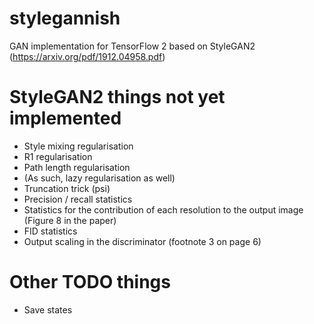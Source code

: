 # stylegannish
GAN implementation for TensorFlow 2 based on StyleGAN2 (https://arxiv.org/pdf/1912.04958.pdf)

# StyleGAN2 things not yet implemented
* Style mixing regularisation
* R1 regularisation
* Path length regularisation
* (As such, lazy regularisation as well)
* Truncation trick (psi)
* Precision / recall statistics
* Statistics for the contribution of each resolution to the output image (Figure 8 in the paper)
* FID statistics
* Output scaling in the discriminator (footnote 3 on page 6)

# Other TODO things
* Save states

